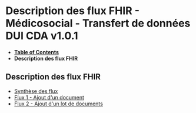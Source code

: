 # Description des flux FHIR - Médicosocial - Transfert de données DUI CDA v1.0.1

* [**Table of Contents**](toc.md)
* **Description des flux FHIR**

## Description des flux FHIR

* [Synthèse des flux](description_flux_synthese.md)
* [Flux 1 - Ajout d'un document](description_flux_1_ajout_doc.md)
* [Flux 2 - Ajout d'un lot de documents](description_flux_2_ajout_lot_doc.md)

